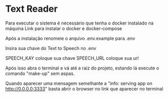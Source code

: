 # Text Reader

Para executar o sistema é necessário que tenha o docker instalado na máquina
Link para instalar o docker e docker-compose

Após a instalação renomeie o arquivo .env.example para .env

Insira sua chave do Text to Speech no .env

SPEECH_KAY coloque sua chave
SPEECH_URL coloque sua url

Após isso abra o terminal e vá até a raiz do projeto, estando lá 
execute o comando "make-up" sem aspas.

Quando aparecer uma mensagem semelhante a "info: serving app on http://0.0.0.0:3333"
basta abrir o browser no link que aparecer no terminal
